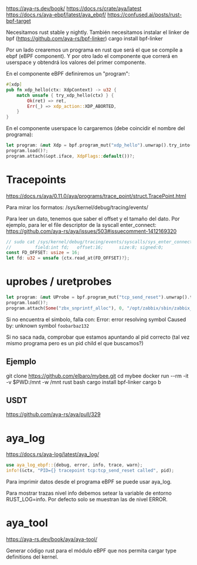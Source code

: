 https://aya-rs.dev/book/
https://docs.rs/crate/aya/latest
https://docs.rs/aya-ebpf/latest/aya_ebpf/
https://confused.ai/posts/rust-bpf-target

Necesitamos rust stable y nightly.
También necesitamos instalar el linker de bpf (https://github.com/aya-rs/bpf-linker)
cargo install bpf-linker

Por un lado crearemos un programa en rust que será el que se compile a ebpf (eBPF component).
Y por otro lado el componente que correrá en userspace y obtendrá los valores del primer componente.


En el componente eBPF definiremos un "program":
```rust
#[xdp]
pub fn xdp_hello(ctx: XdpContext) -> u32 {
    match unsafe { try_xdp_hello(ctx) } {
        Ok(ret) => ret,
        Err(_) => xdp_action::XDP_ABORTED,
    }
}
```

En el componente userspace lo cargaremos (debe coincidir el nombre del programa):
```rust
let program: &mut Xdp = bpf.program_mut("xdp_hello").unwrap().try_into()?;
program.load()?;
program.attach(&opt.iface, XdpFlags::default())?;
```

# Tracepoints
https://docs.rs/aya/0.11.0/aya/programs/trace_point/struct.TracePoint.html

Para mirar los formatos:
/sys/kernel/debug/tracing/events/

Para leer un dato, tenemos que saber el offset y el tamaño del dato.
Por ejemplo, para ler el file descriptor de la syscall enter_connect:
https://github.com/aya-rs/aya/issues/503#issuecomment-1412169320
```rust
// sudo cat /sys/kernel/debug/tracing/events/syscalls/sys_enter_connect/format
//         field:int fd;   offset:16;      size:8; signed:0;
const FD_OFFSET: usize = 16;
let fd: u32 = unsafe {ctx.read_at(FD_OFFSET)?};
```


# uprobes / uretprobes

```rust
let program: &mut UProbe = bpf.program_mut("tcp_send_reset").unwrap().try_into()?;
program.load()?;
program.attach(Some("zbx_snprintf_alloc"), 0, "/opt/zabbix/sbin/zabbix_server", Some(1283776))?; // aqui es donde lo enganchamos a la uprobe
```

Si no encuentra el símbolo, falla con:
Error: error resolving symbol
Caused by:
    unknown symbol `foobarbaz132`

Si no saca nada, comprobar que estamos apuntando al pid correcto (tal vez mismo programa pero es un pid child el que buscamos?)



## Ejemplo
git clone https://github.com/elbaro/mybee.git
cd mybee
docker run --rm -it -v $PWD:/mnt -w /mnt rust bash
cargo install bpf-linker
cargo b

## USDT
https://github.com/aya-rs/aya/pull/329





# aya_log
https://docs.rs/aya-log/latest/aya_log/

```rust
use aya_log_ebpf::{debug, error, info, trace, warn};
info!(&ctx, "PID={} tracepoint tcp:tcp_send_reset called", pid);
```

Para imprimir datos desde el programa eBPF se puede usar aya_log.

Para mostrar trazas nivel info debemos setear la variable de entorno RUST_LOG=info.
Por defecto solo se muestran las de nivel ERROR.


# aya_tool
https://aya-rs.dev/book/aya/aya-tool/

Generar código rust para el módulo eBPF que nos permita cargar type definitions del kernel.
